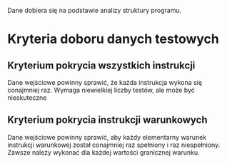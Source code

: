 Dane dobiera się na podstawie analizy struktury programu.

# Kryteria doboru danych testowych

## Kryterium pokrycia wszystkich instrukcji
Dane wejściowe powinny sprawić, że każda instrukcja wykona się conajmniej raz. Wymaga niewielkiej liczby testów, ale może być nieskuteczne

## Kryterium pokrycia instrukcji warunkowych
Dane wejściowe powinny sprawić, aby każdy elementarny warunek instrukcji warunkowej został conajmniej raz spełniony i raz niespełniony. Zawsze należy wykonać dla każdej wartości granicznej warunku.